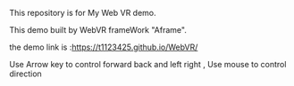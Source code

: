 This repository is for My Web VR demo.

This demo built by WebVR frameWork  "Aframe".

the demo link is :https://t1123425.github.io/WebVR/

Use Arrow key to control forward back and left right , Use mouse to control direction